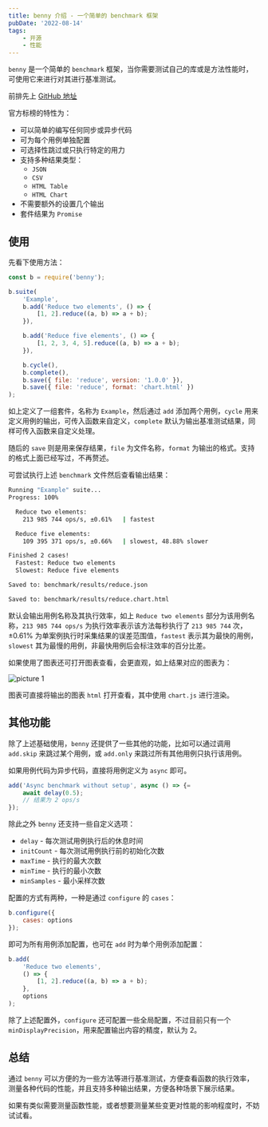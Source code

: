 ```yaml
---
title: benny 介绍 - 一个简单的 benchmark 框架
pubDate: '2022-08-14'
tags:
    - 开源
    - 性能
---
```


`benny` 是一个简单的 `benchmark` 框架，当你需要测试自己的库或是方法性能时，可使用它来进行对其进行基准测试。

前排先上 [GitHub 地址](https://github.com/caderek/benny)

官方标榜的特性为：

-   可以简单的编写任何同步或异步代码
-   可为每个用例单独配置
-   可选择性跳过或只执行特定的用力
-   支持多种结果类型：
    -   `JSON`
    -   `CSV`
    -   `HTML Table`
    -   `HTML Chart`
-   不需要额外的设置几个输出
-   套件结果为 `Promise`

## 使用

先看下使用方法：

```js
const b = require('benny');

b.suite(
    'Example',
    b.add('Reduce two elements', () => {
        [1, 2].reduce((a, b) => a + b);
    }),

    b.add('Reduce five elements', () => {
        [1, 2, 3, 4, 5].reduce((a, b) => a + b);
    }),

    b.cycle(),
    b.complete(),
    b.save({ file: 'reduce', version: '1.0.0' }),
    b.save({ file: 'reduce', format: 'chart.html' })
);
```

如上定义了一组套件，名称为 `Example`，然后通过 `add` 添加两个用例，`cycle` 用来定义用例的输出，可传入函数来自定义，`complete` 默认为输出基准测试结果，同样可传入函数来自定义处理。

随后的 `save` 则是用来保存结果，`file` 为文件名称，`format` 为输出的格式。支持的格式上面已经写过，不再赘述。

可尝试执行上述 `benchmark` 文件然后查看输出结果：

```sh
Running "Example" suite...
Progress: 100%

  Reduce two elements:
    213 985 744 ops/s, ±0.61%   | fastest

  Reduce five elements:
    109 395 371 ops/s, ±0.66%   | slowest, 48.88% slower

Finished 2 cases!
  Fastest: Reduce two elements
  Slowest: Reduce five elements

Saved to: benchmark/results/reduce.json

Saved to: benchmark/results/reduce.chart.html
```

默认会输出用例名称及其执行效率，如上 `Reduce two elements` 部分为该用例名称，`213 985 744 ops/s` 为执行效率表示该方法每秒执行了 `213 985 744` 次，±0.61% 为单案例执行时采集结果的误差范围值，`fastest` 表示其为最快的用例，`slowest` 其为最慢的用例，非最快用例后会标注效率的百分比差。

如果使用了图表还可打开图表查看，会更直观，如上结果对应的图表为：

![picture 1](https://stg.heyfe.org/images/blog-benny-introduce-90.png)

图表可直接将输出的图表 `html` 打开查看，其中使用 `chart.js` 进行渲染。

## 其他功能

除了上述基础使用，`benny` 还提供了一些其他的功能，比如可以通过调用 `add.skip` 来跳过某个用例，或 `add.only` 来跳过所有其他用例只执行该用例。

如果用例代码为异步代码，直接将用例定义为 `async` 即可。

```js
add('Async benchmark without setup', async () => {=
    await delay(0.5);
    // 结果为 2 ops/s
});
```

除此之外 `benny` 还支持一些自定义选项：

-   `delay` - 每次测试用例执行后的休息时间
-   `initCount` - 每次测试用例执行前的初始化次数
-   `maxTime` - 执行的最大次数
-   `minTime` - 执行的最小次数
-   `minSamples` - 最小采样次数

配置的方式有两种，一种是通过 `configure` 的 `cases`：

```js
b.configure({
    cases: options
});
```

即可为所有用例添加配置，也可在 `add` 时为单个用例添加配置：

```js
b.add(
    'Reduce two elements',
    () => {
        [1, 2].reduce((a, b) => a + b);
    },
    options
);
```

除了上述配置外，`configure` 还可配置一些全局配置，不过目前只有一个 `minDisplayPrecision`，用来配置输出内容的精度，默认为 2。

## 总结

通过 `benny` 可以方便的为一些方法等进行基准测试，方便查看函数的执行效率，测量各种代码的性能，并且支持多种输出结果，方便各种场景下展示结果。

如果有类似需要测量函数性能，或者想要测量某些变更对性能的影响程度时，不妨试试看。